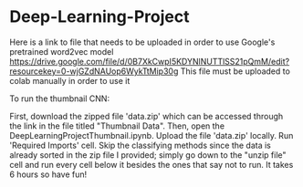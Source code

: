 # Deep-Learning-Project
Here is a link to file that needs to be uploaded in order to use Google's pretrained word2vec model https://drive.google.com/file/d/0B7XkCwpI5KDYNlNUTTlSS21pQmM/edit?resourcekey=0-wjGZdNAUop6WykTtMip30g
This file must be uploaded to colab manually in order to use it


To run the thumbnail CNN:

First, download the zipped file 'data.zip' which can be accessed through the link in the file titled "Thumbnail Data".
Then, open the DeepLearningProjectThumbnail.ipynb.
Upload the file 'data.zip' locally.
Run 'Required Imports' cell.
Skip the classifying methods since the data is already sorted in the zip file I provided; simply go down to the "unzip file" cell and run every cell below 
it besides the ones that say not to run.
It takes 6 hours so have fun!
